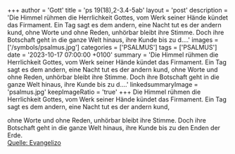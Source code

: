 +++
author = 'Gott'
title = 'ps 19(18),2-3.4-5ab'
layout = 'post'
description = 'Die Himmel rühmen die Herrlichkeit Gottes, vom Werk seiner Hände kündet das Firmament. Ein Tag sagt es dem andern, eine Nacht tut es der andern kund,  ohne Worte und ohne Reden, unhörbar bleibt ihre Stimme. Doch ihre Botschaft geht in die ganze Welt hinaus, ihre Kunde bis zu d....'
images = ['/symbols/psalmus.jpg']
categories = ['PSALMUS']
tags = ['PSALMUS']
date = '2023-10-17 07:00:00 +0100'
summary = 'Die Himmel rühmen die Herrlichkeit Gottes, vom Werk seiner Hände kündet das Firmament. Ein Tag sagt es dem andern, eine Nacht tut es der andern kund,  ohne Worte und ohne Reden, unhörbar bleibt ihre Stimme. Doch ihre Botschaft geht in die ganze Welt hinaus, ihre Kunde bis zu d....'
linkedsummaryImage = 'psalmus.jpg'
keepImageRatio = 'true'
+++
Die Himmel rühmen die Herrlichkeit Gottes,
vom Werk seiner Hände kündet das Firmament.
Ein Tag sagt es dem andern,
eine Nacht tut es der andern kund,

ohne Worte und ohne Reden,
unhörbar bleibt ihre Stimme.
Doch ihre Botschaft geht in die ganze Welt hinaus,
ihre Kunde bis zu den Enden der Erde.<!--more--><br> [Quelle: Evangelizo](https://evangeliumtagfuertag.org/DE/gospel)